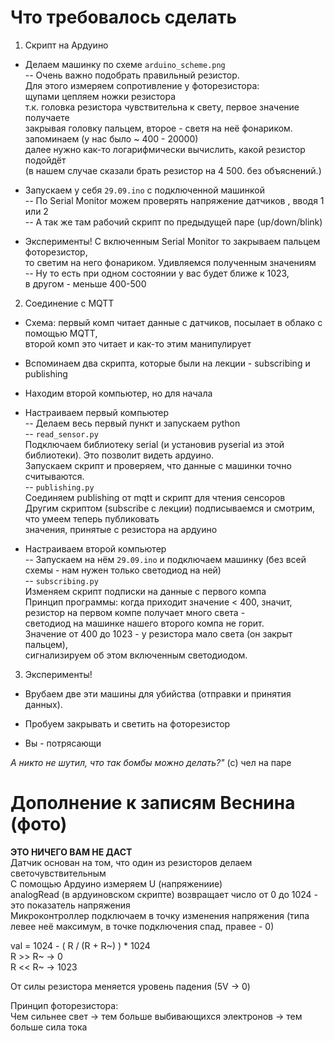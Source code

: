 # Что требовалось сделать

1. Скрипт на Ардуино  

- Делаем машинку по схеме `arduino_scheme.png`  
  -- Очень важно подобрать правильный резистор.   
     Для этого измеряем сопротивление у фоторезистора:  
	щупами цепляем ножки резистора  
	т.к. головка резистора чувствительна к свету, первое значение получаете   
	закрывая головку пальцем, второе - светя на неё фонариком.  
	запоминаем (у нас было ~ 400 - 20000)  
	далее нужно как-то логарифмически вычислить, какой резистор подойдёт  
	(в нашем случае сказали брать резистор на 4 500. без объяснений.)  

- Запускаем у себя `29.09.ino` с подключенной машинкой  
  -- По Serial Monitor можем проверять напряжение датчиков , вводя 1 или 2  
  -- А так же там рабочий скрипт по предыдущей паре (up/down/blink)  

- Эксперименты! С включенным Serial Monitor то закрываем пальцем фоторезистор,  
  то светим на него фонариком. Удивляемся полученным значениям  
  -- Ну то есть при одном состоянии у вас будет ближе к 1023,  
     в другом - меньше 400-500  

2. Соединение с MQTT  

- Схема: первый комп читает данные с датчиков, посылает в облако с помощью MQTT,  
  второй комп это читает и как-то этим манипулирует  

- Вспоминаем два скрипта, которые были на лекции - subscribing и publishing  

- Находим второй компьютер, но для начала  

- Настраиваем первый компьютер  
  -- Делаем весь первый пункт и запускаем python  
  -- `read_sensor.py`  
	Подключаем библиотеку serial (и установив pyserial из этой библиотеки). Это позволит видеть ардуино.   
	Запускаем скрипт и проверяем, что данные с машинки точно считываются.  
  -- `publishing.py`  
	Соединяем publishing от mqtt и скрипт для чтения сенсоров  
	Другим скриптом (subscribe с лекции) подписываемся и смотрим, что умеем теперь публиковать  
	значения, принятые с резистора на ардуино  

- Настраиваем второй компьютер  
  -- Запускаем на нём `29.09.ino` и подключаем машинку (без всей схемы - нам нужен только светодиод на ней)  
  -- `subscribing.py`  
	Изменяем скрипт подписки на данные с первого компа  
	Принцип программы: когда приходит значение < 400, значит, резистор на первом компе получает много света -   
	светодиод на машинке нашего второго компа не горит.  
	Значение от 400 до 1023 - у резистора мало света (он закрыт пальцем),  
	сигнализируем об этом включенным светодиодом.  

3. Эксперименты!  

- Врубаем две эти машины для убийства (отправки и принятия данных).   

- Пробуем закрывать и светить на фоторезистор  
 
- Вы - потрясающи  

*А никто не шутил, что так бомбы можно делать?"* (с) чел на паре  

Дополнение к записям Веснина (фото)
===================================

**ЭТО НИЧЕГО ВАМ НЕ ДАСТ**  
Датчик основан на том, что один из резисторов делаем светочувствительным  
С помощью Ардуино измеряем U (напряжениие)  
analogRead (в ардуиновском скрипте) возвращает число от 0 до 1024 - это показатель напряжения  
Микроконтроллер подключаем в точку изменения напряжения (типа левее неё максимум, в точке подключения спад, правее - 0)  

val = 1024 - ( R / (R + R~) ) * 1024   
R >> R~ →  0  
R << R~ →  1023  

От силы резистора меняется уровень падения (5V → 0)  

Принцип фоторезистора:  
Чем сильнее свет → тем больше выбивающихся электронов → тем больше сила тока  
